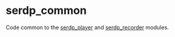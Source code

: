 # serdp_common

Code common to the [serdp_player](https://github.com/apl-ocean-engineering/serdp_player) and [serdp_recorder](https://github.com/apl-ocean-engineering/serdp_recorder) modules.
